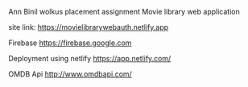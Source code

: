 Ann Binil wolkus placement assignment
Movie library web application 

site link:
https://movielibrarywebauth.netlify.app


Firebase
https://firebase.google.com

Deployment using netlify
https://app.netlify.com/

OMDB Api
http://www.omdbapi.com/
